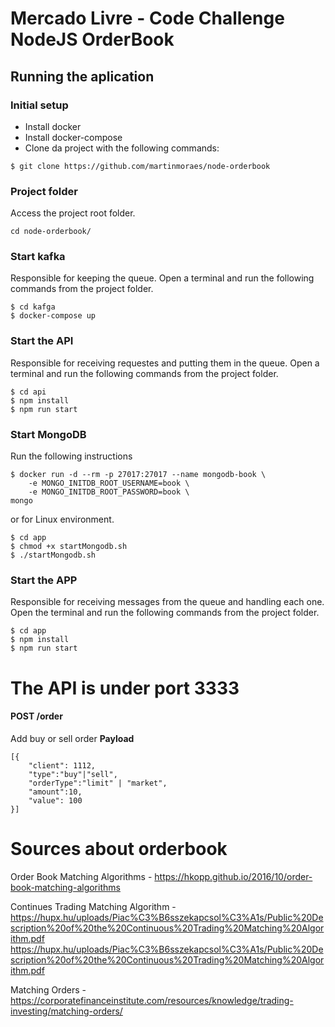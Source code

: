# Mercado Livre - Code Challenge NodeJS OrderBook

## Running the aplication
### Initial setup
- Install docker
- Install docker-compose
- Clone da project with the following commands:

```
$ git clone https://github.com/martinmoraes/node-orderbook
```
### Project folder
Access the project root folder.
```
cd node-orderbook/
```
### Start kafka
Responsible for keeping the queue. Open a terminal and run the following commands from the project folder.
```
$ cd kafga
$ docker-compose up
```
### Start the API
Responsible for receiving requestes and putting them in the queue. Open a terminal and run the following commands from the project folder.
```
$ cd api
$ npm install
$ npm run start
```


### Start MongoDB
Run the following instructions
```
$ docker run -d --rm -p 27017:27017 --name mongodb-book \
	-e MONGO_INITDB_ROOT_USERNAME=book \
	-e MONGO_INITDB_ROOT_PASSWORD=book \
mongo
```
or for Linux environment. 
```
$ cd app
$ chmod +x startMongodb.sh
$ ./startMongodb.sh
```


### Start the APP
Responsible for receiving messages from the queue and handling each one. Open the terminal and run the following commands from the project folder.
```
$ cd app
$ npm install
$ npm run start
```


# The API is under port 3333

#### POST /order

Add buy or sell order
**Payload**

```
[{
	"client": 1112,
	"type":"buy"|"sell",
	"orderType":"limit" | "market",
	"amount":10,
	"value": 100
}]
```

# Sources about orderbook
Order Book Matching Algorithms - https://hkopp.github.io/2016/10/order-book-matching-algorithms

Continues Trading Matching Algorithm -https://hupx.hu/uploads/Piac%C3%B6sszekapcsol%C3%A1s/Public%20Description%20of%20the%20Continuous%20Trading%20Matching%20Algorithm.pdf https://hupx.hu/uploads/Piac%C3%B6sszekapcsol%C3%A1s/Public%20Description%20of%20the%20Continuous%20Trading%20Matching%20Algorithm.pdf

Matching Orders - https://corporatefinanceinstitute.com/resources/knowledge/trading-investing/matching-orders/




